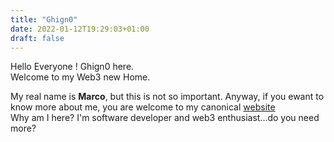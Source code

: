 ```yaml
---
title: "Ghign0"
date: 2022-01-12T19:29:03+01:00
draft: false
---
```


Hello Everyone ! Ghign0 here.   
Welcome to my Web3 new Home.  

My real name is **Marco**, but this is not so important. 
Anyway, if you ewant to know more about me, you are welcome to my canonical [website](https://www.marcoghinassi.com)  
Why am I here? I'm software developer and web3 enthusiast...do you need more?
